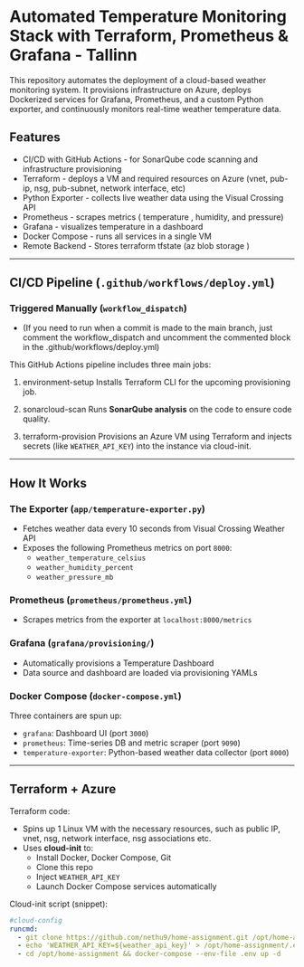 # Automated Temperature Monitoring Stack with Terraform, Prometheus & Grafana - Tallinn

This repository automates the deployment of a cloud-based weather monitoring system. It provisions infrastructure on Azure, deploys Dockerized services for Grafana, Prometheus, 
and a custom Python exporter, and continuously monitors real-time weather temperature data.


## Features

- CI/CD with GitHub Actions -  for SonarQube code scanning and infrastructure provisioning
- Terraform - deploys a VM and required resources on Azure (vnet, pub-ip, nsg, pub-subnet, network interface, etc)
- Python Exporter - collects live weather data using the Visual Crossing API
- Prometheus - scrapes metrics ( temperature , humidity, and pressure)
- Grafana - visualizes temperature in a dashboard
- Docker Compose - runs all services in a single VM
- Remote Backend - Stores terraform tfstate (az blob storage )


---

## CI/CD Pipeline (`.github/workflows/deploy.yml`)

### Triggered Manually (`workflow_dispatch`)

* (If you need to run when a commit is made to the main branch, just comment the workflow_dispatch and uncomment the commented block in the .github/workflows/deploy.yml)

This GitHub Actions pipeline includes three main jobs:

1. environment-setup
   Installs Terraform CLI for the upcoming provisioning job.

2. sonarcloud-scan 
   Runs **SonarQube analysis** on the code to ensure code quality.

3. terraform-provision
   Provisions an Azure VM using Terraform and injects secrets (like `WEATHER_API_KEY`) into the instance via cloud-init.

---

## How It Works

### The Exporter (`app/temperature-exporter.py`)

- Fetches weather data every 10 seconds from Visual Crossing Weather API
- Exposes the following Prometheus metrics on port `8000`:
  - `weather_temperature_celsius`
  - `weather_humidity_percent`
  - `weather_pressure_mb`

### Prometheus (`prometheus/prometheus.yml`)

- Scrapes metrics from the exporter at `localhost:8000/metrics`

### Grafana (`grafana/provisioning/`)

- Automatically provisions a Temperature Dashboard
- Data source and dashboard are loaded via provisioning YAMLs

### Docker Compose (`docker-compose.yml`)

Three containers are spun up:
- `grafana`: Dashboard UI (port `3000`)
- `prometheus`: Time-series DB and metric scraper (port `9090`)
- `temperature-exporter`: Python-based weather data collector (port `8000`)

---

## Terraform + Azure

Terraform code:
- Spins up 1 Linux VM with the necessary resources, such as public IP, vnet, nsg, network interface, nsg associations etc.
- Uses **cloud-init** to:
  - Install Docker, Docker Compose, Git
  - Clone this repo
  - Inject `WEATHER_API_KEY`
  - Launch Docker Compose services automatically

Cloud-init script (snippet):

```yaml
#cloud-config
runcmd:
  - git clone https://github.com/nethu9/home-assignment.git /opt/home-assignment
  - echo 'WEATHER_API_KEY=${weather_api_key}' > /opt/home-assignment/.env
  - cd /opt/home-assignment && docker-compose --env-file .env up -d
